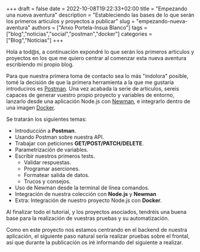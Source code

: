 +++ 
draft = false
date = 2022-10-08T19:22:33+02:00
title = "Empezando una nueva aventura"
description = "Estableciendo las bases de lo que serán los primeros articulos y proyectos a publicar"
slug = "empezando-nueva-aventura"
authors = ["Anxo Portela-Insua Blanco"]
tags = ["blog","noticias","social","postman","docker"]
categories = ["Blog","Noticias"]
+++

Hola a tod@s, a continuación expondré lo que serán los primeros articulos y proyectos en los que me quiero centrar al comenzar esta nueva aventura escribiendo mi propio blog.

Para que nuestra primera toma de contacto sea lo más "indolora" posible, tomé la decisión de que la primera herramienta a la que me gustaría introduciros es [Postman](https://www.postman.com/). Una vez acabada la serie de articulos, sereis capaces de generar vuestro propio proyecto y variables de entorno, lanzarlo desde una aplicación Node.js con [Newman](https://www.npmjs.com/package/newman), e integrarlo dentro de una imagen [Docker](https://www.docker.com/).

Se tratarán los siguientes temas:
 - Introducción a **Postman**.
 - Usando Postman sobre nuestra API.
 - Trabajar con peticiones **GET/POST/PATCH/DELETE**.
 - Parametrización de variables.
 - Escribir nuestros primeros tests.
   - Validar respuestas.
   - Programar aserciones.
   - Formatear salida de datos.
   - Trucos y consejos.
 - Uso de Newman desde la terminal de línea comandos.
 - Integración de nuestra colección con **Node.js** y **Newman**
 - Extra: Integración de nuestro proyecto Node.js con **Docker**.

Al finalizar todo el tutorial, y los proyectos asociados, tendréis una buena base para la realización de vuestras pruebas y su automatización.

Como en este proyecto nos estamos centrando en el backend de nuestra aplicación, el siguiente paso natural sería realizar pruebas sobre el frontal, así que durante la publicación os iré informando del siguiente a realizar.